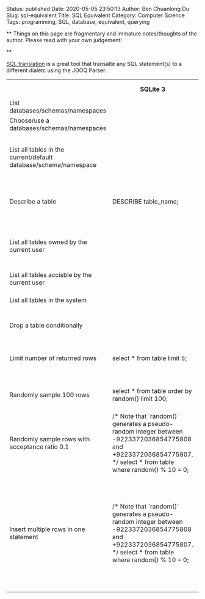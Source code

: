 Status: published
Date: 2020-05-05 23:50:13
Author: Ben Chuanlong Du
Slug: sql-equivalent
Title: SQL Equivalent
Category: Computer Science
Tags: programming, SQL, database, equivalent, querying

**
Things on this page are
fragmentary and immature notes/thoughts of the author.
Please read with your own judgement!

<style> 
 .table_wrapper{
    display: block;
    overflow-x: auto;
    white-space: nowrap;
}
</style>
**

[SQL translation](https://www.jooq.org/translate/)
is a great tool that transalte any SQL statement(s) to a different dialetc using the JOOQ Parser.


<table style="width:100%">
  <tr>
    <th> </th>
    <th> SQLite 3 </th>
    <th> MySQL </th>
    <th> Spark/Hive SQL </th>
    <th> Teradata SQL </th>
    <th> Oracle SQL </th>
    <th> MS SQL Server </th>
  </tr>
  <tr>
    <td> List databases/schemas/namespaces </td>
    <td>  
    </td>
    <td>  
        show databases
    </td>
    <td>  
    </td>
    <td>  </td>
    <td>  </td>
    <td>  </td>
  </tr>
  <tr>
    <td> Choose/use a databases/schemas/namespaces </td>
    <td>  
    </td>
    <td>  
        use database_name
    </td>
    <td>  
    </td>
    <td>  </td>
    <td>  </td>
    <td>  </td>
  </tr>
  <tr>
    <td> List all tables in the current/default database/schema/namespace </td>
    <td>  
    </td>
    <td>  
        show tables;
    </td>
    <td>  </td>
    <td>  </td>
    <td>  
        select 
            * 
        from 
            dba_tables
        where 
            table_schema = 'current database name'
        ;
    </td>
    <td>  
        SELECT 
            table_name 
        FROM 
            information_schema.tables 
        WHERE 
            table_type = 'BASE TABLE' 
        AND 
            table_catalog = 'current database name' 
    </td>
  </tr>
  <tr>
    <td> Describe a table </td>
    <td>  
        DESCRIBE table_name;
    </td>
    <td>  </td>
    <td>  
        HELP TABLE table_name;
        -- or
        HELP COLUMN table_name.*;
    </td>
    <td>  
        DESCRIBE table_name;
    </td>
    <td>  
    </td>
  </tr>
  <tr>
    <td> List all tables owned by the current user </td>
    <td>  
    </td>
    <td>  </td>
    <td>  </td>
    <td>  </td>
    <td>  
        /* there is no "owner" column in user_tables,
           since all tables in user_tables are owned by the current user
         */
        select * from user_tables;
        select * from all_tables where owner="current_user_name";
        select * from dba_tables where owner="curent_user_name";
    </td>
    <td>  </td>
  </tr>
  <tr>
    <td> List all tables accisble by the current user </td>
    <td>  
    </td>
    <td>  </td>
    <td>  </td>
    <td>  </td>
    <td>  
        select * from all_tables;
    </td>
    <td>  </td>
  </tr>
  <tr>
    <td> List all tables in the system </td>
    <td>  </td>
    <td>  </td>
    <td>  </td>
    <td>  
        select * from dba_tables;
    </td>
    <td>  </td>
  </tr>
  <tr>
    <td> Drop a table conditionally </td>
    <td>  </td>
    <td>  </td>
    <td>  </td>
    <td>  
        select * from dba_tables;
    </td>
    <td>  
        IF object_id(table_name) IS NOT NULL THEN 
            DROP TABLE table_name
    </td>
  </tr>
  <tr>
    <td> Limit number of returned rows </td>
    <td>  
        select * from table limit 5;
    </td>
    <td>  
        select * from table limit 5;
    </td>
    <td>  </td>
    <td>  
        select top 5 * from table;
    </td>
    <td>  
        select * from table limit 5;
    </td>
    <td>  
        -- select top 5 queries
        select top 5 * from table;
        -- select top 50% queries
        select top 50 percent * from table;
    </td>
  </tr>
  <tr>
    <td> Randomly sample 100 rows </td>
    <td>  
        select 
            * 
        from 
            table 
        order by 
            random() 
        limit 100;
    </td>
    <td>  
    </td>
    <td>  
    </td>
    <td>  
        select * from table sample 100;
    </td>
    <td>  
    </td>
    <td>  
    </td>
  </tr>
  <tr>
    <td> Randomly sample rows with acceptance ratio 0.1 </td>
    <td>  
        /*
        Note that `random()` generates a pseudo-random integer 
        between -9223372036854775808 and +9223372036854775807. 
        */
        select 
            * 
        from 
            table 
        where
            random() % 10 = 0;
    </td>
    <td>  
    </td>
    <td>  
    </td>
    <td>  
        select * from table sample 0.1;
    </td>
    <td>  
    </td>
    <td>  
    </td>
  </tr>
  <tr>
    <td> Insert multiple rows in one statement </td>
    <td>  
        /*
        Note that `random()` generates a pseudo-random integer 
        between -9223372036854775808 and +9223372036854775807. 
        */
        select 
            * 
        from 
            table 
        where
            random() % 10 = 0;
    </td>
    <td>  
    </td>
    <td>  
    </td>
    <td>  
        INSERT INTO table_name (
            first_name,
            last_name
        ) VALUES 
            ('Fred', 'Smith'),
            ('John', 'Smith'),
            ('Michael', 'Smith'),
            ('Robert', 'Smith')
        ;
    </td>
    <td>  
        insert into pager (PAG_ID,PAG_PARENT,PAG_NAME,PAG_ACTIVE)
        select 8000, 0, 'Multi 8000', 1 from dual
        union all 
        select 8001, 0, 'Multi 8001', 1 from dual
        ;
        -- or
        INSERT ALL
        INTO t (col1, col2, col3) VALUES ('val1_1', 'val1_2', 'val1_3')
        INTO t (col1, col2, col3) VALUES ('val2_1', 'val2_2', 'val2_3')
        INTO t (col1, col2, col3) VALUES ('val3_1', 'val3_2', 'val3_3')
        ;
    </td>
    <td>  
    </td>
  </tr>
</table>

